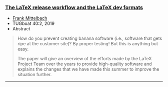 

### <a href="{{site.baseurl}}/publications/2019-FMi-TUB-tb125mitt-dev-format.pdf" target="_blank" onclick="vgwPixelCall('03770697eae2427c8a6bfe7e9b8ab332');">The LaTeX release workflow and the LaTeX dev formats</a>

+ [Frank Mittelbach]({{site.baseurl}}/about/team/#frank-mittelbach)
+ TUGboat 40:2, 2019 
+ Abstract
> How do you prevent creating banana software (i.e., software that
> gets ripe at the customer site)? By proper testing! But this is
> anything but easy.
>
> The paper will give an overview of the efforts made by the LaTeX
> Project Team over the years to provide high-quality software and
> explains the changes that we have made this summer to improve the
> situation further.

***

